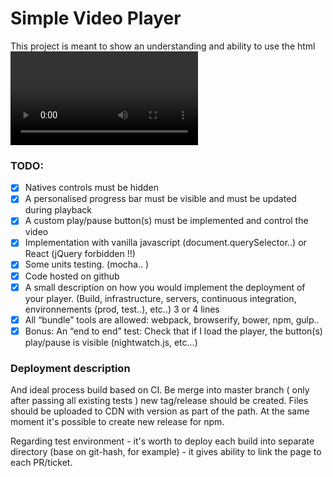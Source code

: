 # Simple Video Player

This project is meant to show an understanding and ability to use the html <video> tag and its API.

### TODO:

- [x] Natives controls must be hidden
- [x] A personalised progress bar must be visible and must be updated during playback
- [x] A custom play/pause button(s) must be implemented and control the video
- [x] Implementation with vanilla javascript (document.querySelector..) or React (jQuery forbidden !!)
- [x] Some units testing. (mocha.. )
- [x] Code hosted on github
- [x] A small description on how you would implement the deployment of your player. (Build, infrastructure, servers, continuous integration, environnements (prod, test..), etc..) 3 or 4 lines
- [x] All “bundle” tools are allowed: webpack, browserify, bower, npm, gulp..
- [x] Bonus: An “end to end” test: Check that if I load the player, the button(s) play/pause is visible (nightwatch.js, etc...)

### Deployment description

And ideal process build based on CI. Be merge into master branch ( only after passing all existing tests ) new tag/release should be created.
Files should be uploaded to CDN with version as part of the path. At the same moment it's possible to create new release for npm.

Regarding test environment - it's worth to deploy each build into separate directory (base on git-hash, for example) - it gives ability to link the page to each PR/ticket.
